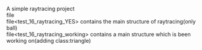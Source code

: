 A simple raytracing project  
file <MATH based_on_numpy> contains some math functions about raytracing  
file<test_16_raytracing_YES> contains the main structure of raytracing(only ball)  
file<test_16_raytracing_working> contains a main structure which is been working on(adding class:triangle)  
